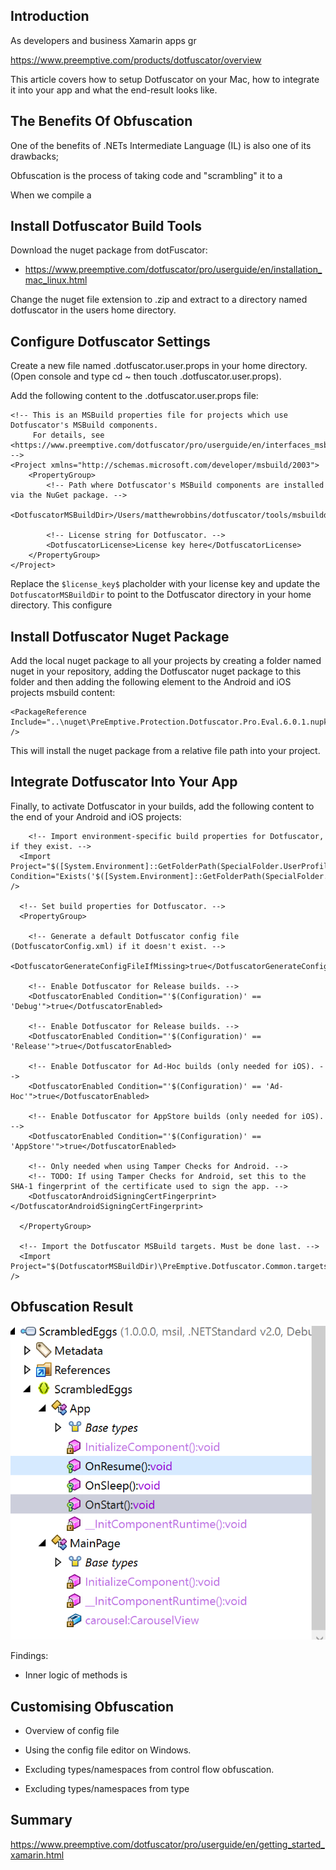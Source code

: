 ## Introduction

As developers and business Xamarin apps gr

https://www.preemptive.com/products/dotfuscator/overview

This article covers how to setup Dotfuscator on your Mac, how to integrate it into your app and what the end-result looks like.

## The Benefits Of Obfuscation

One of the benefits of .NETs Intermediate Language (IL) is also one of its drawbacks;

Obfuscation is the process of taking code and "scrambling" it to a

When we compile a

## Install Dotfuscator Build Tools

Download the nuget package from dotFuscator:
* https://www.preemptive.com/dotfuscator/pro/userguide/en/installation_mac_linux.html

Change the nuget file extension to .zip and extract to a directory named dotfuscator in the users home directory.

## Configure Dotfuscator Settings

Create a new file named .dotfuscator.user.props in your home directory. (Open console and type cd ~ then touch .dotfuscator.user.props).

Add the following content to the .dotfuscator.user.props file:

```
<!-- This is an MSBuild properties file for projects which use Dotfuscator's MSBuild components.
     For details, see <https://www.preemptive.com/dotfuscator/pro/userguide/en/interfaces_msbuild.html#user>.
-->
<Project xmlns="http://schemas.microsoft.com/developer/msbuild/2003">
    <PropertyGroup>
        <!-- Path where Dotfuscator's MSBuild components are installed via the NuGet package. -->
        <DotfuscatorMSBuildDir>/Users/matthewrobbins/dotfuscator/tools/msbuilddir</DotfuscatorMSBuildDir>

        <!-- License string for Dotfuscator. -->
        <DotfuscatorLicense>License key here</DotfuscatorLicense>
    </PropertyGroup>
</Project>
```

Replace the `$license_key$` placholder with your license key and update the `DotfuscatorMSBuildDir` to point to the Dotfuscator directory in your home directory. This configure

## Install Dotfuscator Nuget Package

Add the local nuget package to all your projects by creating a folder named nuget in your repository, adding the Dotfuscator nuget package to this folder and then adding the following element to the Android and iOS projects msbuild content:

```
<PackageReference Include="..\nuget\PreEmptive.Protection.Dotfuscator.Pro.Eval.6.0.1.nupkg" />
```

This will install the nuget package from a relative file path into your project.

## Integrate Dotfuscator Into Your App

Finally, to activate Dotfuscator in your builds, add the following content to the end of your Android and iOS projects:

```
    <!-- Import environment-specific build properties for Dotfuscator, if they exist. -->
  <Import Project="$([System.Environment]::GetFolderPath(SpecialFolder.UserProfile))\.dotfuscator.user.props" Condition="Exists('$([System.Environment]::GetFolderPath(SpecialFolder.UserProfile))\.dotfuscator.user.props')" />

  <!-- Set build properties for Dotfuscator. -->
  <PropertyGroup>

    <!-- Generate a default Dotfuscator config file (DotfuscatorConfig.xml) if it doesn't exist. -->
    <DotfuscatorGenerateConfigFileIfMissing>true</DotfuscatorGenerateConfigFileIfMissing>

    <!-- Enable Dotfuscator for Release builds. -->
    <DotfuscatorEnabled Condition="'$(Configuration)' == 'Debug'">true</DotfuscatorEnabled>

    <!-- Enable Dotfuscator for Release builds. -->
    <DotfuscatorEnabled Condition="'$(Configuration)' == 'Release'">true</DotfuscatorEnabled>

    <!-- Enable Dotfuscator for Ad-Hoc builds (only needed for iOS). -->
    <DotfuscatorEnabled Condition="'$(Configuration)' == 'Ad-Hoc'">true</DotfuscatorEnabled>

    <!-- Enable Dotfuscator for AppStore builds (only needed for iOS). -->
    <DotfuscatorEnabled Condition="'$(Configuration)' == 'AppStore'">true</DotfuscatorEnabled>

    <!-- Only needed when using Tamper Checks for Android. -->
    <!-- TODO: If using Tamper Checks for Android, set this to the SHA-1 fingerprint of the certificate used to sign the app. -->
    <DotfuscatorAndroidSigningCertFingerprint></DotfuscatorAndroidSigningCertFingerprint>

  </PropertyGroup>

  <!-- Import the Dotfuscator MSBuild targets. Must be done last. -->
  <Import Project="$(DotfuscatorMSBuildDir)\PreEmptive.Dotfuscator.Common.targets" />
```

## Obfuscation Result

![App ](img/app-normal.png)


Findings:

 * Inner logic of methods is

## Customising Obfuscation

 * Overview of config file
 * Using the config file editor on Windows.

 * Excluding types/namespaces from control flow obfuscation.
 * Excluding types/namespaces from type

## Summary

https://www.preemptive.com/dotfuscator/pro/userguide/en/getting_started_xamarin.html
